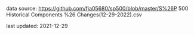 data source: https://github.com/fja05680/sp500/blob/master/S%26P 500 Historical Components %26 Changes(12-29-2022).csv

last updated: 2021-12-29